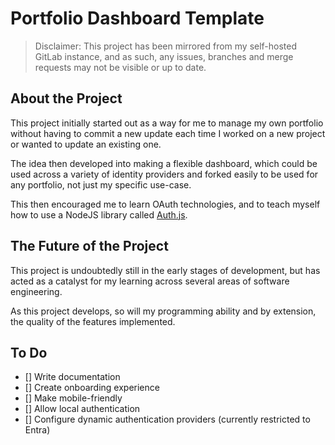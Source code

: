 # Portfolio Dashboard Template

> Disclaimer: This project has been mirrored from my self-hosted GitLab instance, and as such, any issues, branches and merge requests may not be visible or up to date.

## About the Project

This project initially started out as a way for me to manage my own portfolio without having to commit a new update each time I worked on a new project or wanted to update an existing one. 

The idea then developed into making a flexible dashboard, which could be used across a variety of identity providers and forked easily to be used for any portfolio, not just my specific use-case. 

This then encouraged me to learn OAuth technologies, and to teach myself how to use a NodeJS library called [Auth.js](https://authjs.dev). 

## The Future of the Project

This project is undoubtedly still in the early stages of development, but has acted as a catalyst for my learning across several areas of software engineering. 

As this project develops, so will my programming ability and by extension, the quality of the features implemented. 

## To Do

- [] Write documentation
- [] Create onboarding experience
- [] Make mobile-friendly
- [] Allow local authentication
- [] Configure dynamic authentication providers (currently restricted to Entra)
